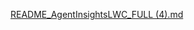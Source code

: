 [README_AgentInsightsLWC_FULL (4).md](https://github.com/user-attachments/files/19578564/README_AgentInsightsLWC_FULL.4.md)
